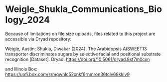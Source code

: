 # Weigle_Shukla_Communications_Biology_2024

Because of limitations on file size uploads, files related to this project are accessible via Dryad repository:

Weigle, Austin; Shukla, Diwakar (2024). The Arabidopsis AtSWEET13 transporter discriminates sugars by selective facial and positional substrate recognition [Dataset]. Dryad. https://doi.org/10.5061/dryad.8sf7m0cxn

and Illinois Box:
https://uofi.box.com/s/mqwnlc52xnkf6rnmron36tclv68kklv9
